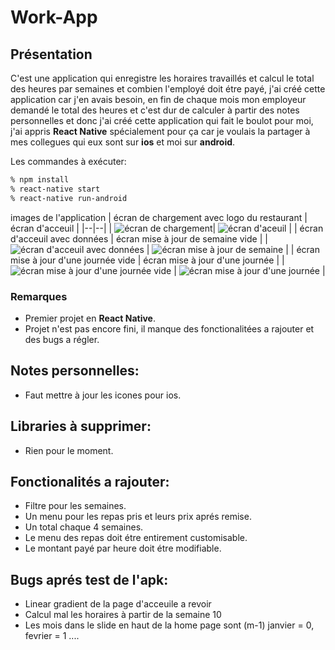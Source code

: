 # Work-App
## Présentation
C'est une application qui enregistre les horaires travaillés et calcul le total des heures par semaines et combien l'employé doit étre payé, j'ai créé cette application car j'en avais besoin, en fin de chaque mois mon employeur demandé le total des heures et c'est dur de calculer à partir des notes personnelles et donc j'ai créé cette application qui fait le boulot pour moi, j'ai appris **React Native** spécialement pour ça car je voulais la partager à mes collegues qui eux sont sur **ios** et moi sur **android**.

Les commandes à exécuter:
```sh
% npm install
% react-native start
% react-native run-android
```
images de l'application
| écran de chargement avec logo du restaurant |  écran d'acceuil |
|--|--|
|  ![écran de chargement](images/loading_screen.jpg)|  ![écran d'aceuil](images/home_screen.jpg) |
| écran d'acceuil avec données | écran mise à jour de semaine vide |
|![écran d'acceuil avec données](images/home_screen_with_data.jpg) |   ![écran mise à jour de semaine](images/updateWeek_screen.jpg) |
| écran mise à jour d'une journée vide | écran mise à jour d'une journée |
| ![écran mise à jour d'une journée vide](images/updateDay_screen_empty.jpg) |
![écran mise à jour d'une journée](images/updateDay_screen_filled.jpg) |





### Remarques
* Premier projet en **React Native**.
* Projet n'est pas encore fini, il manque des fonctionalitées a rajouter et des bugs a régler.
 
## Notes personnelles:
* Faut mettre à jour les icones pour ios.

## Libraries à supprimer:
* Rien pour le moment.

## Fonctionalités a rajouter:
* Filtre pour les semaines.
* Un menu pour les repas pris et leurs prix aprés remise.
* Un total chaque 4 semaines.
* Le menu des repas doit étre entirement customisable.
* Le montant payé par heure doit étre modifiable.

## Bugs aprés test de l'apk:
* Linear gradient de la page d'acceuile a revoir
* Calcul mal les horaires à partir de la semaine 10
* Les mois dans le slide en haut de la home page sont (m-1) janvier = 0, fevrier = 1 ....

